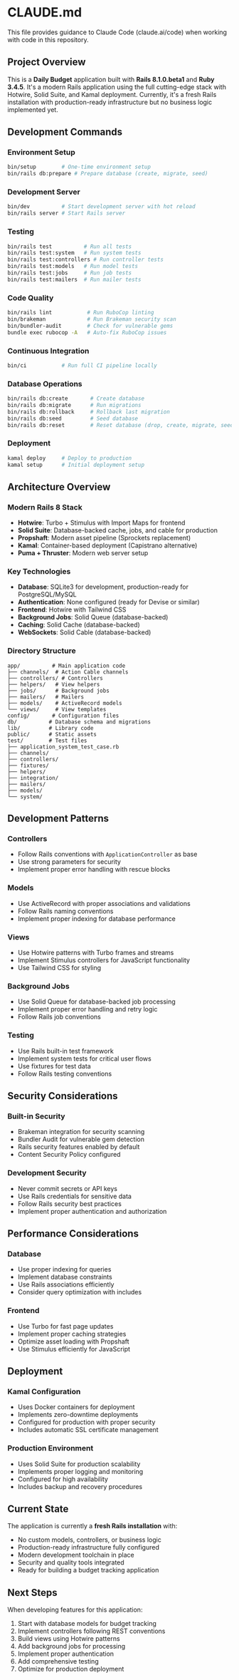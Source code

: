 # CLAUDE.md

This file provides guidance to Claude Code (claude.ai/code) when working with code in this repository.

## Project Overview

This is a **Daily Budget** application built with **Rails 8.1.0.beta1** and **Ruby 3.4.5**. It's a modern Rails application using the full cutting-edge stack with Hotwire, Solid Suite, and Kamal deployment. Currently, it's a fresh Rails installation with production-ready infrastructure but no business logic implemented yet.

## Development Commands

### Environment Setup
```bash
bin/setup        # One-time environment setup
bin/rails db:prepare # Prepare database (create, migrate, seed)
```

### Development Server
```bash
bin/dev          # Start development server with hot reload
bin/rails server # Start Rails server
```

### Testing
```bash
bin/rails test          # Run all tests
bin/rails test:system   # Run system tests
bin/rails test:controllers # Run controller tests
bin/rails test:models   # Run model tests
bin/rails test:jobs     # Run job tests
bin/rails test:mailers  # Run mailer tests
```

### Code Quality
```bash
bin/rails lint           # Run RuboCop linting
bin/brakeman             # Run Brakeman security scan
bin/bundler-audit        # Check for vulnerable gems
bundle exec rubocop -A   # Auto-fix RuboCop issues
```

### Continuous Integration
```bash
bin/ci           # Run full CI pipeline locally
```

### Database Operations
```bash
bin/rails db:create       # Create database
bin/rails db:migrate      # Run migrations
bin/rails db:rollback     # Rollback last migration
bin/rails db:seed         # Seed database
bin/rails db:reset        # Reset database (drop, create, migrate, seed)
```

### Deployment
```bash
kamal deploy     # Deploy to production
kamal setup      # Initial deployment setup
```

## Architecture Overview

### Modern Rails 8 Stack
- **Hotwire**: Turbo + Stimulus with Import Maps for frontend
- **Solid Suite**: Database-backed cache, jobs, and cable for production
- **Propshaft**: Modern asset pipeline (Sprockets replacement)
- **Kamal**: Container-based deployment (Capistrano alternative)
- **Puma + Thruster**: Modern web server setup

### Key Technologies
- **Database**: SQLite3 for development, production-ready for PostgreSQL/MySQL
- **Authentication**: None configured (ready for Devise or similar)
- **Frontend**: Hotwire with Tailwind CSS
- **Background Jobs**: Solid Queue (database-backed)
- **Caching**: Solid Cache (database-backed)
- **WebSockets**: Solid Cable (database-backed)

### Directory Structure
```
app/          # Main application code
├── channels/  # Action Cable channels
├── controllers/ # Controllers
├── helpers/   # View helpers
├── jobs/      # Background jobs
├── mailers/   # Mailers
├── models/    # ActiveRecord models
└── views/     # View templates
config/       # Configuration files
db/          # Database schema and migrations
lib/         # Library code
public/      # Static assets
test/        # Test files
├── application_system_test_case.rb
├── channels/
├── controllers/
├── fixtures/
├── helpers/
├── integration/
├── mailers/
├── models/
└── system/
```

## Development Patterns

### Controllers
- Follow Rails conventions with `ApplicationController` as base
- Use strong parameters for security
- Implement proper error handling with rescue blocks

### Models
- Use ActiveRecord with proper associations and validations
- Follow Rails naming conventions
- Implement proper indexing for database performance

### Views
- Use Hotwire patterns with Turbo frames and streams
- Implement Stimulus controllers for JavaScript functionality
- Use Tailwind CSS for styling

### Background Jobs
- Use Solid Queue for database-backed job processing
- Implement proper error handling and retry logic
- Follow Rails job conventions

### Testing
- Use Rails built-in test framework
- Implement system tests for critical user flows
- Use fixtures for test data
- Follow Rails testing conventions

## Security Considerations

### Built-in Security
- Brakeman integration for security scanning
- Bundler Audit for vulnerable gem detection
- Rails security features enabled by default
- Content Security Policy configured

### Development Security
- Never commit secrets or API keys
- Use Rails credentials for sensitive data
- Follow Rails security best practices
- Implement proper authentication and authorization

## Performance Considerations

### Database
- Use proper indexing for queries
- Implement database constraints
- Use Rails associations efficiently
- Consider query optimization with includes

### Frontend
- Use Turbo for fast page updates
- Implement proper caching strategies
- Optimize asset loading with Propshaft
- Use Stimulus efficiently for JavaScript

## Deployment

### Kamal Configuration
- Uses Docker containers for deployment
- Implements zero-downtime deployments
- Configured for production with proper security
- Includes automatic SSL certificate management

### Production Environment
- Uses Solid Suite for production scalability
- Implements proper logging and monitoring
- Configured for high availability
- Includes backup and recovery procedures

## Current State

The application is currently a **fresh Rails installation** with:
- No custom models, controllers, or business logic
- Production-ready infrastructure fully configured
- Modern development toolchain in place
- Security and quality tools integrated
- Ready for building a budget tracking application

## Next Steps

When developing features for this application:
1. Start with database models for budget tracking
2. Implement controllers following REST conventions
3. Build views using Hotwire patterns
4. Add background jobs for processing
5. Implement proper authentication
6. Add comprehensive testing
7. Optimize for production deployment